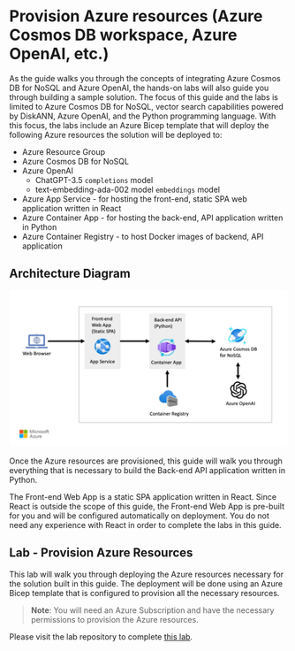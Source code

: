 # Provision Azure resources (Azure Cosmos DB workspace, Azure OpenAI, etc.)

As the guide walks you through the concepts of integrating Azure Cosmos DB for NoSQL and Azure OpenAI, the hands-on labs will also guide you through building a sample solution. The focus of this guide and the labs is limited to Azure Cosmos DB for NoSQL, vector search capabilities powered by DiskANN, Azure OpenAI, and the Python programming language. With this focus, the labs include an Azure Bicep template that will deploy the following Azure resources the solution will be deployed to:

- Azure Resource Group
- Azure Cosmos DB for NoSQL
- Azure OpenAI
  - ChatGPT-3.5 `completions` model
  - text-embedding-ada-002 model `embeddings` model
- Azure App Service - for hosting the front-end, static SPA web application written in React
- Azure Container App - for hosting the back-end, API application written in Python
- Azure Container Registry - to host Docker images of backend, API application

## Architecture Diagram

![Solution architecture diagram showing how the Azure services deployed are connected](media/architecture.jpg)

Once the Azure resources are provisioned, this guide will walk you through everything that is necessary to build the Back-end API application written in Python.

The Front-end Web App is a static SPA application written in React. Since React is outside the scope of this guide, the Front-end Web App is pre-built for you and will be configured automatically on deployment. You do not need any experience with React in order to complete the labs in this guide.

## Lab - Provision Azure Resources

This lab will walk you through deploying the Azure resources necessary for the solution built in this guide. The deployment will be done using an Azure Bicep template that is configured to provision all the necessary resources.

> **Note**: You will need an Azure Subscription and have the necessary permissions to provision the Azure resources.

Please visit the lab repository to complete [this lab](../Labs/deploy/deploy.md).
